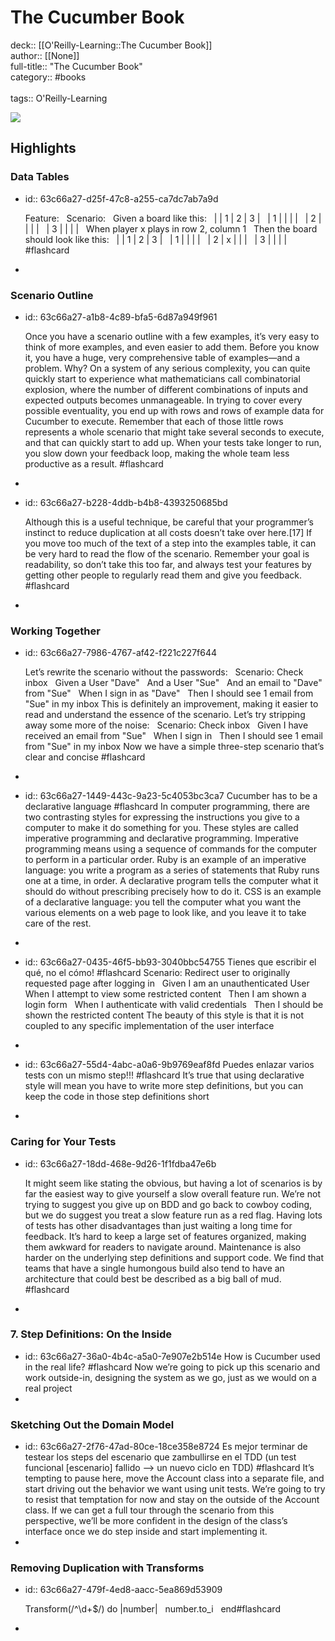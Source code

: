 # The Cucumber Book

deck:: [[O'Reilly-Learning::The Cucumber Book]]\
author:: [[None]]\
full-title:: "The Cucumber Book"\
category:: #books\
\
tags:: O'Reilly-Learning  

![](https://learning.oreilly.com/covers/9781680502497/)
## Highlights
### Data Tables
- id:: 63c66a27-d25f-47c8-a255-ca7dc7ab7a9d
  
  Feature​:
     ​  ​Scenario​:
     ​  ​Given a board like this​:
     ​  | | 1 | 2 | 3 |
     ​  | 1 | | | |
     ​  | 2 | | | |
     ​  | 3 | | | |
     ​  When player x plays in row 2, column 1
     ​  ​Then the board should look like this​:
     ​  | | 1 | 2 | 3 |
     ​  | 1 | | | |
     ​  | 2 | x | | |
     ​  | 3 | | | | #flashcard
-
### Scenario Outline
- id:: 63c66a27-a1b8-4c89-bfa5-6d87a949f961
  
  Once you have a scenario outline with a few examples, it’s very easy to think of more examples, and even easier to add them. Before you know it, you have a huge, very comprehensive table of examples—and a problem.
     Why?
     On a system of any serious complexity, you can quite quickly start to experience what mathematicians call combinatorial explosion, where the number of different combinations of inputs and expected outputs becomes unmanageable. In trying to cover every possible eventuality, you end up with rows and rows of example data for Cucumber to execute. Remember that each of those little rows represents a whole scenario that might take several seconds to execute, and that can quickly start to add up. When your tests take longer to run, you slow down your feedback loop, making the whole team less productive as a result. #flashcard
-
- id:: 63c66a27-b228-4ddb-b4b8-4393250685bd
  
  Although this is a useful technique, be careful that your programmer’s instinct to reduce duplication at all costs doesn’t take over here.[17] If you move too much of the text of a step into the examples table, it can be very hard to read the flow of the scenario. Remember your goal is readability, so don’t take this too far, and always test your features by getting other people to regularly read them and give you feedback. #flashcard
-
### Working Together
- id:: 63c66a27-7986-4767-af42-f221c227f644
  
  Let’s rewrite the scenario without the passwords:
     ​  ​Scenario​: Check inbox
     ​  Given a User ​"Dave"​
     ​  And a User ​"Sue"​
     ​  And an email to ​"Dave"​ from ​"Sue"​
     ​  When I sign in as ​"Dave"​
     ​  Then I should see 1 email from ​"Sue"​ in my inbox
     This is definitely an improvement, making it easier to read and understand the essence of the scenario. Let’s try stripping away some more of the noise:
     ​  ​Scenario​: Check inbox
     ​  Given I have received an email from ​"Sue"​
     ​  When I sign in
     ​  Then I should see 1 email from ​"Sue"​ in my inbox
     Now we have a simple three-step scenario that’s clear and concise #flashcard
-
- id:: 63c66a27-1449-443c-9a23-5c4053bc3ca7
   Cucumber has to be a declarative language #flashcard 
    In computer programming, there are two contrasting styles for expressing the instructions you give to a computer to make it do something for you. These styles are called imperative programming and declarative programming.
     Imperative programming means using a sequence of commands for the computer to perform in a particular order. Ruby is an example of an imperative language: you write a program as a series of statements that Ruby runs one at a time, in order. A declarative program tells the computer what it should do without prescribing precisely how to do it. CSS is an example of a declarative language: you tell the computer what you want the various elements on a web page to look like, and you leave it to take care of the rest.
-
- id:: 63c66a27-0435-46f5-bb93-3040bbc54755
   Tienes que escribir el qué, no el cómo! #flashcard 
    Scenario​: Redirect user to originally requested page after logging in
     ​  Given I am an unauthenticated User
     ​  When I attempt to view some restricted content
     ​  Then I am shown a login form
     ​  When I authenticate with valid credentials
     ​  Then I should be shown the restricted content
     The beauty of this style is that it is not coupled to any specific implementation of the user interface
-
- id:: 63c66a27-55d4-4abc-a0a6-9b9769eaf8fd
   Puedes enlazar varios tests con un mismo step!!! #flashcard 
    It’s true that using declarative style will mean you have to write more step definitions, but you can keep the code in those step definitions short
-
### Caring for Your Tests
- id:: 63c66a27-18dd-468e-9d26-1f1fdba47e6b
  
  It might seem like stating the obvious, but having a lot of scenarios is by far the easiest way to give yourself a slow overall feature run. We’re not trying to suggest you give up on BDD and go back to cowboy coding, but we do suggest you treat a slow feature run as a red flag. Having lots of tests has other disadvantages than just waiting a long time for feedback. It’s hard to keep a large set of features organized, making them awkward for readers to navigate around. Maintenance is also harder on the underlying step definitions and support code.
     We find that teams that have a single humongous build also tend to have an architecture that could best be described as a big ball of mud. #flashcard
-
### 7. Step Definitions: On the Inside
- id:: 63c66a27-36a0-4b4c-a5a0-7e907e2b514e
   How is Cucumber used in the real life? #flashcard 
    Now we’re going to pick up this scenario and work outside-in, designing the system as we go, just as we would on a real project
-
### Sketching Out the Domain Model
- id:: 63c66a27-2f76-47ad-80ce-18ce358e8724
   Es mejor terminar de testear los steps del escenario que zambullirse en el TDD (un test funcional [escenario] fallido —> un nuevo ciclo en TDD) #flashcard 
    It’s tempting to pause here, move the Account class into a separate file, and start driving out the behavior we want using unit tests. We’re going to try to resist that temptation for now and stay on the outside of the Account class. If we can get a full tour through the scenario from this perspective, we’ll be more confident in the design of the class’s interface once we do step inside and start implementing it.
-
### Removing Duplication with Transforms
- id:: 63c66a27-479f-4ed8-aacc-5ea869d53909
  
  Transform(​/^\d+$/​) ​do​ |number|
     ​  number.to_i
     ​  ​end​ #flashcard
-